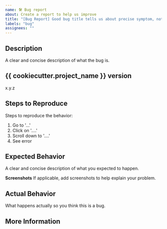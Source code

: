 ```yaml
---
name: 🛠 Bug report
about: Create a report to help us improve
title: "[Bug Report] Good bug title tells us about precise symptom, not about the root cause."
labels: "bug"
assignees: ""
---
```


## Description
A clear and concise description of what the bug is.

## {{ cookiecutter.project_name }} version
x.y.z

## Steps to Reproduce
Steps to reproduce the behavior:
1. Go to '...'
2. Click on '....'
3. Scroll down to '....'
4. See error

## Expected Behavior
A clear and concise description of what you expected to happen.

**Screenshots**
If applicable, add screenshots to help explain your problem.

## Actual Behavior
What happens actually so you think this is a bug.

## More Information
